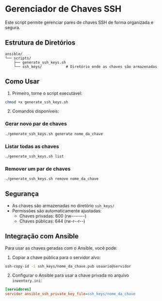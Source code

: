 # Gerenciador de Chaves SSH

Este script permite gerenciar pares de chaves SSH de forma organizada e segura.

## Estrutura de Diretórios

```
ansible/
└── scripts/
    ├── generate_ssh_keys.sh
    └── ssh_keys/           # Diretório onde as chaves são armazenadas
```

## Como Usar

1. Primeiro, torne o script executável:
```bash
chmod +x generate_ssh_keys.sh
```

2. Comandos disponíveis:

### Gerar novo par de chaves
```bash
./generate_ssh_keys.sh generate nome_da_chave
```

### Listar todas as chaves
```bash
./generate_ssh_keys.sh list
```

### Remover um par de chaves
```bash
./generate_ssh_keys.sh remove nome_da_chave
```

## Segurança

- As chaves são armazenadas no diretório `ssh_keys/`
- Permissões são automaticamente ajustadas:
  - Chaves privadas: 600 (rw-------)
  - Chaves públicas: 644 (rw-r--r--)

## Integração com Ansible

Para usar as chaves geradas com o Ansible, você pode:

1. Copiar a chave pública para o servidor alvo:
```bash
ssh-copy-id -i ssh_keys/nome_da_chave.pub usuario@servidor
```

2. Configurar o Ansible para usar a chave privada no arquivo `inventory.ini`:
```ini
[servidores]
servidor ansible_ssh_private_key_file=ssh_keys/nome_da_chave
``` 